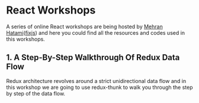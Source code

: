 # React Workshops

A series of online React workshops are being hosted by [Mehran Hatami](https://github.com/mehranhatami)([fixjs](https://github.com/fixjs))
and here you could find all the resources and codes used in this workshops.

## 1. A Step-By-Step Walkthrough Of Redux Data Flow

Redux architecture revolves around a strict unidirectional data flow and in this workshop we are going to use redux-thunk to walk you through the step by step of the data flow.